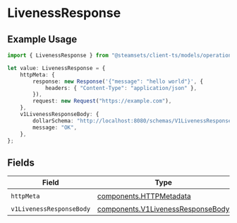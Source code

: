 # LivenessResponse

## Example Usage

```typescript
import { LivenessResponse } from "@steamsets/client-ts/models/operations";

let value: LivenessResponse = {
    httpMeta: {
        response: new Response('{"message": "hello world"}', {
            headers: { "Content-Type": "application/json" },
        }),
        request: new Request("https://example.com"),
    },
    v1LivenessResponseBody: {
        dollarSchema: "http://localhost:8080/schemas/V1LivenessResponseBody.json",
        message: "OK",
    },
};
```

## Fields

| Field                                                                                  | Type                                                                                   | Required                                                                               | Description                                                                            |
| -------------------------------------------------------------------------------------- | -------------------------------------------------------------------------------------- | -------------------------------------------------------------------------------------- | -------------------------------------------------------------------------------------- |
| `httpMeta`                                                                             | [components.HTTPMetadata](../../models/components/httpmetadata.md)                     | :heavy_check_mark:                                                                     | N/A                                                                                    |
| `v1LivenessResponseBody`                                                               | [components.V1LivenessResponseBody](../../models/components/v1livenessresponsebody.md) | :heavy_minus_sign:                                                                     | OK                                                                                     |